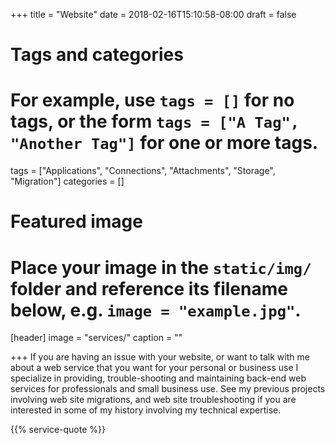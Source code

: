 +++
title = "Website"
date = 2018-02-16T15:10:58-08:00
draft = false

# Tags and categories
# For example, use `tags = []` for no tags, or the form `tags = ["A Tag", "Another Tag"]` for one or more tags.
tags = ["Applications", "Connections", "Attachments", "Storage", "Migration"]
categories = []

# Featured image
# Place your image in the `static/img/` folder and reference its filename below, e.g. `image = "example.jpg"`.
[header]
image = "services/"
caption = ""

+++
If you are having an issue with your website, or want to talk with me about a web service that you want for your personal or business use I specialize in providing, trouble-shooting and maintaining back-end web services for professionals and small business use. See my previous projects involving web site migrations, and web site troubleshooting if you are interested in some of my history involving my technical expertise.<!--more-->

{{% service-quote %}}